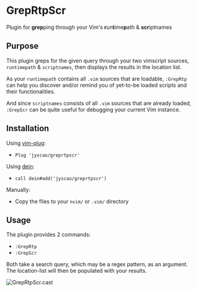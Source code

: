 # GrepRtpScr

Plugin for **grep**ping through your Vim's **r**un**t**ime**p**ath & **scr**iptnames



## Purpose

This plugin greps for the given query through your two vimscript
sources, `runtimepath` & `scriptnames`, then displays the results in the
location list.

As your `runtimepath` contains all `.vim` sources that are loadable,
`:GrepRtp` can help you discover and/or remind you of yet-to-be loaded
scripts and their functionalities.

And since `scriptnames` consists of all `.vim` sources that are already
loaded, `:GrepScr` can be quite useful for debugging your current Vim
instance.



## Installation

Using [vim-plug](https://github.com/junegunn/vim-plug):
* `Plug 'jyscao/greprtpscr'`

Using [dein](https://github.com/Shougo/dein.vim):
* `call dein#add('jyscao/greprtpscr')`

Manually:
* Copy the files to your `nvim/` or `.vim/` directory



## Usage

The plugin provides 2 commands:

* `:GrepRtp` 
* `:GrepScr`

Both take a search query, which may be a regex pattern, as an argument.
The location-list will then be populated with your results.

![GrepRtpScr.cast](GrepRtpScr.cast)
